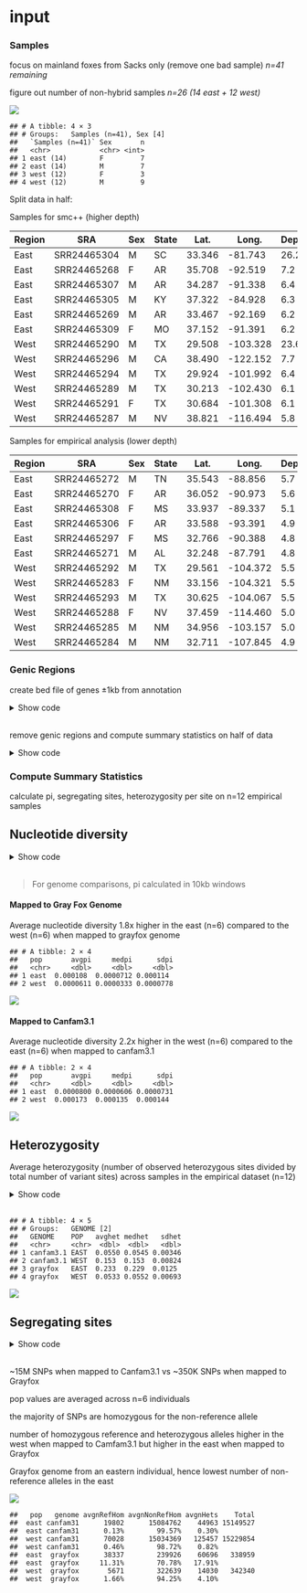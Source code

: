 input
================

### Samples

focus on mainland foxes from Sacks only (remove one bad sample) *n=41
remaining*

figure out number of non-hybrid samples *n=26 (14 east + 12 west)*

![](inputstats_files/figure-gfm/Samples-1.png)<!-- -->

    ## # A tibble: 4 × 3
    ## # Groups:   Samples (n=41), Sex [4]
    ##   `Samples (n=41)` Sex       n
    ##   <chr>            <chr> <int>
    ## 1 east (14)        F         7
    ## 2 east (14)        M         7
    ## 3 west (12)        F         3
    ## 4 west (12)        M         9

Split data in half:

Samples for smc++ (higher depth)

| Region | SRA         | Sex | State | Lat.   | Long.    | Depth |
|--------|-------------|-----|-------|--------|----------|-------|
| East   | SRR24465304 | M   | SC    | 33.346 | -81.743  | 26.2  |
| East   | SRR24465268 | F   | AR    | 35.708 | -92.519  | 7.2   |
| East   | SRR24465307 | M   | AR    | 34.287 | -91.338  | 6.4   |
| East   | SRR24465305 | M   | KY    | 37.322 | -84.928  | 6.3   |
| East   | SRR24465269 | M   | AR    | 33.467 | -92.169  | 6.2   |
| East   | SRR24465309 | F   | MO    | 37.152 | -91.391  | 6.2   |
| West   | SRR24465290 | M   | TX    | 29.508 | -103.328 | 23.6  |
| West   | SRR24465296 | M   | CA    | 38.490 | -122.152 | 7.7   |
| West   | SRR24465294 | M   | TX    | 29.924 | -101.992 | 6.4   |
| West   | SRR24465289 | M   | TX    | 30.213 | -102.430 | 6.1   |
| West   | SRR24465291 | F   | TX    | 30.684 | -101.308 | 6.1   |
| West   | SRR24465287 | M   | NV    | 38.821 | -116.494 | 5.8   |

Samples for empirical analysis (lower depth)

| Region | SRA         | Sex | State | Lat.   | Long.    | Depth |
|--------|-------------|-----|-------|--------|----------|-------|
| East   | SRR24465272 | M   | TN    | 35.543 | -88.856  | 5.7   |
| East   | SRR24465270 | F   | AR    | 36.052 | -90.973  | 5.6   |
| East   | SRR24465308 | F   | MS    | 33.937 | -89.337  | 5.1   |
| East   | SRR24465306 | F   | AR    | 33.588 | -93.391  | 4.9   |
| East   | SRR24465297 | F   | MS    | 32.766 | -90.388  | 4.8   |
| East   | SRR24465271 | M   | AL    | 32.248 | -87.791  | 4.8   |
| West   | SRR24465292 | M   | TX    | 29.561 | -104.372 | 5.5   |
| West   | SRR24465283 | F   | NM    | 33.156 | -104.321 | 5.5   |
| West   | SRR24465293 | M   | TX    | 30.625 | -104.067 | 5.5   |
| West   | SRR24465288 | F   | NV    | 37.459 | -114.460 | 5.0   |
| West   | SRR24465285 | M   | NM    | 34.956 | -103.157 | 5.0   |
| West   | SRR24465284 | M   | NM    | 32.711 | -107.845 | 4.9   |

### Genic Regions

create bed file of genes ±1kb from annotation

<details>
<summary>
Show code
</summary>

<br>

``` r
# annotation file
galba <- fread("~/Downloads/galba.gtf.gz")

# chromosome name conversion file 
chroms <- read_tsv("grayfox_renameChroms_number.txt", col_names = c("scaf","chrom")) %>% 
  separate(scaf, remove=F, c(NA,NA,NA,NA,NA,"length"))

# write file with chromosome sizes
chroms %>% select(scaf,length) %>% write_tsv("chromSizes.txt", col_names = F)

# filter annotation for genic regions
genes <- galba %>% filter(V3=="gene") %>% select(V1,V4,V5)

# add chromosome names to annotation file and remove stuff not mapping to scaffs 1-32
genescaf <- genes %>% left_join(chroms,by=c("V1"="scaf")) %>% 
  select(chrom,V4,V5, length)  %>%  na.omit()

# add 1kb to either end of each gene, 
## make sure values don't drop below zero or exceed the length of the chromosome
gene1kb <- genescaf %>% mutate(start=V4-1000, end=V5+1000) %>% 
  mutate(newstart=case_when(start<0 ~ 1, TRUE ~ start)) %>% 
  mutate(newend=case_when(end>as.numeric(length) ~ as.numeric(length), TRUE ~ end))

gene1kb %>% select(chrom,newstart,newend) %>% write_tsv("genes1kb.bed", col_names = F)
```

</details>

<br>

remove genic regions and compute summary statistics on half of data

<details>
<summary>
Show code
</summary>

<br>

``` bash
module load bedtools2
module load bcftools

bedtools sort -i genes1kb.bed > genicregions.1kb.bed

#removes genic regions
bcftools view -T ^genicregions.1kb.bed grayfox_filtered.renameChroms.Mainland.ACgr61_DPgr165lt500.vcf.gz -Oz -o grayfox_mainland_nogenes.vcf.gz 

bcftools index -t grayfox_mainland_nogenes.vcf.gz

#split by chromosome
bcftools index -s grayfox_mainland_nogenes.vcf.gz | cut -f 1 | while read C; do bcftools view -O z -o split.${C}.vcf.gz grayfox_mainland_nogenes.vcf.gz "${C}" ; done
```

</details>

### Compute Summary Statistics

calculate pi, segregating sites, heterozygosity per site on n=12
empirical samples

## Nucleotide diversity

<details>
<summary>
Show code
</summary>

<br>

``` bash
#!/bin/sh
#SBATCH --job-name=statsvcfsite
#SBATCH --output=/scratch1/marjanak/statsvcfsite.out
#SBATCH --error=/scratch1/marjanak/statsvcfsite.err
#SBATCH --partition=qcb
#SBATCH --time=30:00:00
#SBATCH --ntasks=1
#SBATCH --cpus-per-task=4
#SBATCH --mem-per-cpu=8000MB
#SBATCH --mail-type=END,FAIL # notifications for job done & fail
#SBATCH --mail-user=marjanak@usc.edu

module load vcftools

vcftools --gzvcf /project/jazlynmo_738/DataRepository/Canids/Invariant/GrayFox/Mainland/grayfox_filtered.renameChroms.Mainland.ACgr61_DPgr165lt500.gvcf.gz --keep east6.txt --exclude-bed genicregions.1kb.bed --site-pi --out east6_pi_site.out

vcftools --gzvcf /project/jazlynmo_738/DataRepository/Canids/Invariant/GrayFox/Mainland/grayfox_filtered.renameChroms.Mainland.ACgr61_DPgr165lt500.gvcf.gz --keep west6.txt --exclude-bed genicregions.1kb.bed --site-pi --out west6_pi_site.out
```

</details>

<br>

> For genome comparisons, pi calculated in 10kb windows

#### Mapped to Gray Fox Genome

Average nucleotide diversity 1.8x higher in the east (n=6) compared to
the west (n=6) when mapped to grayfox genome

    ## # A tibble: 2 × 4
    ##   pop       avgpi     medpi      sdpi
    ##   <chr>     <dbl>     <dbl>     <dbl>
    ## 1 east  0.000108  0.0000712 0.000114 
    ## 2 west  0.0000611 0.0000333 0.0000778

![](inputstats_files/figure-gfm/pi-1.png)<!-- -->

#### Mapped to Canfam3.1

Average nucleotide diversity 2.2x higher in the west (n=6) compared to
the east (n=6) when mapped to canfam3.1

    ## # A tibble: 2 × 4
    ##   pop       avgpi     medpi      sdpi
    ##   <chr>     <dbl>     <dbl>     <dbl>
    ## 1 east  0.0000800 0.0000606 0.0000731
    ## 2 west  0.000173  0.000135  0.000144

![](inputstats_files/figure-gfm/pi-cf-1.png)<!-- -->

## Heterozygosity

Average heterozygosity (number of observed heterozygous sites divided by
total number of variant sites) across samples in the empirical dataset
(n=12)

<details>
<summary>
Show code
</summary>

<br>

``` bash
#!/bin/sh
#SBATCH --job-name=vcfhet
#SBATCH --output=/scratch1/marjanak/vcfhet.out
#SBATCH --error=/scratch1/marjanak/vcfhet.err
#SBATCH --partition=qcb
#SBATCH --time=20:00:00
#SBATCH --ntasks=1
#SBATCH --cpus-per-task=4
#SBATCH --mem-per-cpu=8000MB
#SBATCH --mail-type=END,FAIL # notifications for job done & fail
#SBATCH --mail-user=marjanak@usc.edu

module load vcftools

vcftools --gzvcf /project/jazlynmo_738/DataRepository/Canids/Variants/GrayFox/Mainland/grayfox_filtered.renameChroms.Mainland.ACgr61_DPgr165lt500.vcf.gz --keep empirical6.txt --exclude-bed genicregions.1kb.bed --het --out grayfox.het

vcftools --gzvcf /project/jazlynmo_738/DataRepository/Canids/Variants/GrayFox/Mainland/Canfam3.1_filtered.renameChroms.Mainland.ACgr61_DPgr165lt500.vcf.gz --keep empirical6.txt --exclude-bed genicregions.1kb.bed --het --out canfam3.1.het
```

</details>

<br>

    ## # A tibble: 4 × 5
    ## # Groups:   GENOME [2]
    ##   GENOME    POP   avghet medhet   sdhet
    ##   <chr>     <chr>  <dbl>  <dbl>   <dbl>
    ## 1 canfam3.1 EAST  0.0550 0.0545 0.00346
    ## 2 canfam3.1 WEST  0.153  0.153  0.00824
    ## 3 grayfox   EAST  0.233  0.229  0.0125 
    ## 4 grayfox   WEST  0.0533 0.0552 0.00693

![](inputstats_files/figure-gfm/het-1.png)<!-- --> <br>

## Segregating sites

<details>
<summary>
Show code
</summary>

<br>

``` bash
#!/bin/sh
#SBATCH --job-name=bcfsnpden
#SBATCH --output=/scratch1/marjanak/bcfsnpden.out
#SBATCH --error=/scratch1/marjanak/bcfsnpden.err
#SBATCH --partition=qcb
#SBATCH --time=30:00:00
#SBATCH --ntasks=1
#SBATCH --cpus-per-task=4
#SBATCH --mem-per-cpu=8000MB
#SBATCH --mail-type=END,FAIL # notifications for job done & fail
#SBATCH --mail-user=marjanak@usc.edu

module load bcftools

bcftools stats -s SRR24465270,SRR24465271,SRR24465272,SRR24465297,SRR24465306,SRR24465308 -T ^genicregions.1kb.bed /project/jazlynmo_738/DataRepository/Canids/Variants/GrayFox/Mainland/grayfox_filtered.renameChroms.Mainland.ACgr61_DPgr165lt500.vcf.gz 


bcftools stats -s SRR24465283,SRR24465284,SRR24465285,SRR24465288,SRR24465292,SRR24465293 -T ^genicregions.1kb.bed /project/jazlynmo_738/DataRepository/Canids/Variants/GrayFox/Mainland/grayfox_filtered.renameChroms.Mainland.ACgr61_DPgr165lt500.vcf.gz 


bcftools stats -s SRR24465270,SRR24465271,SRR24465272,SRR24465297,SRR24465306,SRR24465308 -T ^genicregions.1kb.bed /project/jazlynmo_738/DataRepository/Canids/Variants/GrayFox/Mainland/Canfam3.1_filtered.renameChroms.Mainland.ACgr61_DPgr165lt500.vcf.gz


bcftools stats -s SRR24465283,SRR24465284,SRR24465285,SRR24465288,SRR24465292,SRR24465293 -T ^genicregions.1kb.bed /project/jazlynmo_738/DataRepository/Canids/Variants/GrayFox/Mainland/Canfam3.1_filtered.renameChroms.Mainland.ACgr61_DPgr165lt500.vcf.gz
```

</details>

<br>

\~15M SNPs when mapped to Canfam3.1 vs \~350K SNPs when mapped to
Grayfox

pop values are averaged across n=6 individuals

the majority of SNPs are homozygous for the non-reference allele

number of homozygous reference and heterozygous alleles higher in the
west when mapped to Camfam3.1 but higher in the east when mapped to
Grayfox

Grayfox genome from an eastern individual, hence lowest number of
non-reference alleles in the east

![](inputstats_files/figure-gfm/segsites-1.png)<!-- -->

    ##   pop   genome avgnRefHom avgnNonRefHom avgnHets    Total
    ##  east canfam31      19802      15084762    44963 15149527
    ##  east canfam31      0.13%        99.57%    0.30%         
    ##  west canfam31      70028      15034369   125457 15229854
    ##  west canfam31      0.46%        98.72%    0.82%         
    ##  east  grayfox      38337        239926    60696   338959
    ##  east  grayfox     11.31%        70.78%   17.91%         
    ##  west  grayfox       5671        322639    14030   342340
    ##  west  grayfox      1.66%        94.25%    4.10%
